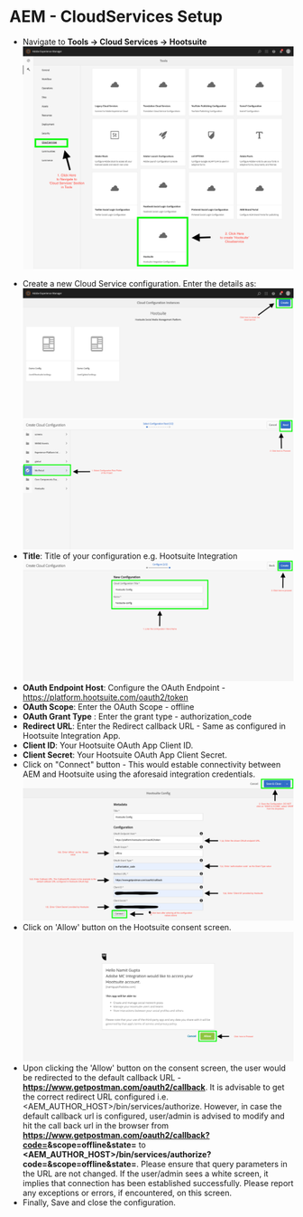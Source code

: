 # AEM - CloudServices Setup


* Navigate to **Tools -> Cloud Services -> Hootsuite**
![CloudConfig](./images/cloudservices/cloudservices-1.png)
+ Create a new Cloud Service configuration. Enter the details as:
![create](./images/cloudservices/cloudservices-2.png)
![create-config](./images/cloudservices/cloudservices-3.png)
+ **Title**: Title of your configuration e.g. Hootsuite Integration
![config-title](./images/cloudservices/cloudservices-4.png)
+ **OAuth Endpoint Host**: Configure the OAuth Endpoint - https://platform.hootsuite.com/oauth2/token
+ **OAuth Scope**: Enter the OAuth Scope - offline
+ **OAuth Grant Type** : Enter the grant type - authorization_code
+ **Redirect URL**: Enter the Redirect callback URL - Same as configured in Hootsuite Integration App.
+ **Client ID**: Your Hootsuite OAuth App Client ID.
+ **Client Secret**: Your Hootsuite OAuth App Client Secret.
+ Click on "Connect" button - This would estable connectivity between AEM and Hootsuite using the aforesaid integration credentials.
![create-config](./images/cloudservices/cloudservices-5.png)
+ Click on 'Allow' button on the Hootsuite consent screen.
![consent-screen](./images/cloudservices/cloudservices-6.png)
+ Upon clicking the 'Allow' button on the consent screen, the user would be redirected to the default callback URL - **https://www.getpostman.com/oauth2/callback**. It is advisable to get the correct redirect URL configured i.e. <AEM_AUTHOR_HOST>/bin/services/authorize. However, in case the default callback url is configured, user/admin is advised to modify and hit the call back url in the browser from **https://www.getpostman.com/oauth2/callback?code=<VALUE>&scope=offline&state=<VALUE>** to 
**<AEM_AUTHOR_HOST>/bin/services/authorize?code=<VALUE>&scope=offline&state=<VALUE>**. Please ensure that query parameters in the URL are not changed. If the user/admin sees a white screen, it implies that connection has been established successfully. Please report any exceptions or errors, if encountered, on this screen.
+ Finally, Save and close the configuration.